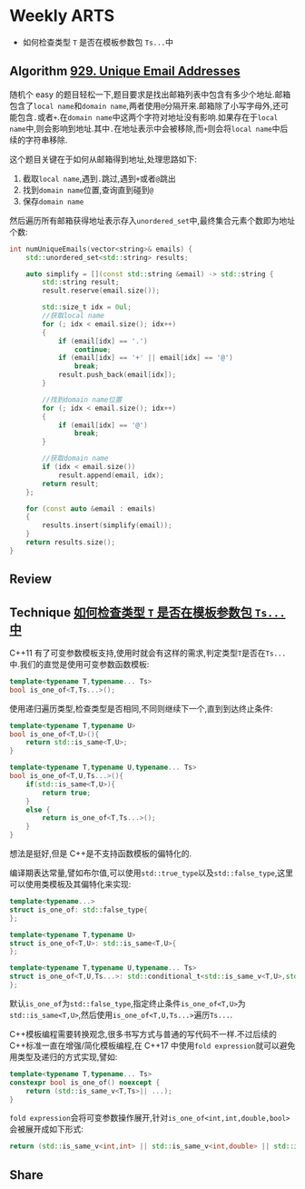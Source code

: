 # Weekly ARTS

- 如何检查类型 `T` 是否在模板参数包 `Ts...`中

## Algorithm [929. Unique Email Addresses](https://leetcode.com/problems/unique-email-addresses/)

随机个 easy 的题目轻松一下,题目要求是找出邮箱列表中包含有多少个地址.邮箱包含了`local name`和`domain name`,两者使用`@`分隔开来.邮箱除了小写字母外,还可能包含`.`或者`+`.在`domain name`中这两个字符对地址没有影响.如果存在于`local name`中,则会影响到地址.其中`.`在地址表示中会被移除,而`+`则会将`local name`中后续的字符串移除.

这个题目关键在于如何从邮箱得到地址,处理思路如下:

1. 截取`local name`,遇到`.`跳过,遇到`+`或者`@`跳出
2. 找到`domain name`位置,查询直到碰到`@`
3. 保存`domain name`

然后遍历所有邮箱获得地址表示存入`unordered_set`中,最终集合元素个数即为地址个数:

```C++
int numUniqueEmails(vector<string>& emails) {
    std::unordered_set<std::string> results;

    auto simplify = [](const std::string &email) -> std::string {
        std::string result;
        result.reserve(email.size());

        std::size_t idx = 0ul;
        //获取local name
        for (; idx < email.size(); idx++)
        {
            if (email[idx] == '.')
                continue;
            if (email[idx] == '+' || email[idx] == '@')
                break;
            result.push_back(email[idx]);
        }

        //找到domain name位置
        for (; idx < email.size(); idx++)
        {
            if (email[idx] == '@')
                break;
        }

        //获取domain name
        if (idx < email.size())
            result.append(email, idx);
        return result;
    };

    for (const auto &email : emails)
    {
        results.insert(simplify(email));
    }
    return results.size();
}
```

## Review

## Technique [如何检查类型 `T` 是否在模板参数包 `Ts...`中](https://stackoverflow.com/questions/56720024/how-can-i-check-type-t-is-among-parameter-pack-ts-in-c)

C++11 有了可变参数模板支持,使用时就会有这样的需求,判定类型`T`是否在`Ts...`中.我们的直觉是使用可变参数函数模板:

```C++
template<typename T,typename... Ts>
bool is_one_of<T,Ts...>();
```

使用递归遍历类型,检查类型是否相同,不同则继续下一个,直到到达终止条件:

```C++
template<typename T,typename U>
bool is_one_of<T,U>(){
    return std::is_same<T,U>;
}

template<typename T,typename U,typename... Ts>
bool is_one_of<T,U,Ts...>(){
    if(std::is_same<T,U>){
        return true;
    }
    else {
        return is_one_of<T,Ts...>();
    }
}
```

想法是挺好,但是 C++是不支持函数模板的偏特化的.

编译期表达常量,譬如布尔值,可以使用`std::true_type`以及`std::false_type`,这里可以使用类模板及其偏特化来实现:

```C++
template<typename...>
struct is_one_of: std::false_type{
};

template<typename T,typename U>
struct is_one_of<T,U>: std::is_same<T,U>{
};

template<typename T,typename U,typename... Ts>
struct is_one_of<T,U,Ts...>: std::conditional_t<std::is_same_v<T,U>,std::is_same<T,U>,is_one_of<T,Ts...>>{
};
```

默认`is_one_of`为`std::false_type`,指定终止条件`is_one_of<T,U>`为`std::is_same<T,U>`,然后使用`is_one_of<T,U,Ts...>`遍历`Ts...`.

C++模板编程需要转换观念,很多书写方式与普通的写代码不一样.不过后续的 C++标准一直在增强/简化模板编程,在 C++17 中使用`fold expression`就可以避免用类型及递归的方式实现,譬如:

```C++
template<typename T,typename... Ts>
constexpr bool is_one_of() noexcept {
    return (std::is_same_v<T,Ts>|| ...);
}
```

`fold expression`会将可变参数操作展开,针对`is_one_of<int,int,double,bool>`会被展开成如下形式:

```C++
return (std::is_same_v<int,int> || std::is_same_v<int,double> || std::is_same_v<int,boool> );
```

## Share
